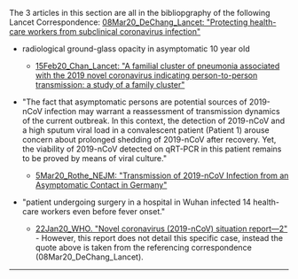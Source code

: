 The 3 articles in this section are all in the bibliopgraphy of the following Lancet Correspondence: [08Mar20_DeChang_Lancet: "Protecting health-care workers from subclinical coronavirus infection"](https://www.thelancet.com/action/showPdf?pii=S2213-2600%2820%2930066-7)

- radiological ground-glass opacity in asymptomatic 10 year old
   - [15Feb20_Chan_Lancet: "A familial cluster of pneumonia associated with the 2019
novel coronavirus indicating person-to-person transmission:
a study of a family cluster"](https://www.thelancet.com/action/showPdf?pii=S0140-6736%2820%2930154-9)

- "The fact that asymptomatic persons are potential sources of 2019-nCoV infection may warrant a reassessment of transmission dynamics of the current outbreak. In this context, the detection of 2019-nCoV and a high sputum viral load in a convalescent patient (Patient 1) arouse concern about prolonged shedding of 2019-nCoV after recovery. Yet, the viability of 2019-nCoV detected on qRT-PCR in this patient remains to be proved by means of viral culture."
  - [5Mar20_Rothe_NEJM: "Transmission of 2019-nCoV Infection from an Asymptomatic Contact in Germany"](https://www.nejm.org/doi/pdf/10.1056/NEJMc2001468?articleTools=true)

- "patient undergoing surgery in a hospital in Wuhan infected 14 health-care workers even before fever onset."
  - [22Jan20_WHO. "Novel coronavirus (2019-nCoV) situation report—2"](https://www.who.int/docs/default-source/coronaviruse/situation-reports/20200122-sitrep-2-2019-ncov.pdf) - However, this report does not detail this specific case, instead the quote above is taken from the referencing correspondence (08Mar20_DeChang_Lancet).

---
